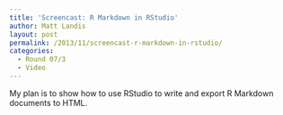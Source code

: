 ```yaml
---
title: 'Screencast: R Markdown in RStudio'
author: Matt Landis
layout: post
permalink: /2013/11/screencast-r-markdown-in-rstudio/
categories:
  - Round 07/3
  - Video
---
```

My plan is to show how to use RStudio to write and export R Markdown documents to HTML.